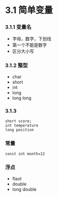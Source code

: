 # 3.1 简单变量

### 3.1.1 变量名

* 字母，数字，下划线
* 第一个不能是数字
* 区分大小写

### 3.1.2 整型

* char
* short
* int
* long
* long long

### 3.1.3

```
short score;
int temperature
long position
```

### 常量

```
const int month=12
```

### 浮点

* flaot
* double
* long double
